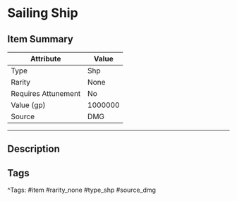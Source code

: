 # Sailing Ship

## Item Summary

| Attribute            | Value                        |
|----------------------|------------------------------|
| Type                 | Shp |
| Rarity               | None             |
| Requires Attunement  | No                |
| Value (gp)           | 1000000    |
| Source               | DMG |

---

## Description



## Tags

^Tags: #item #rarity_none #type_shp #source_dmg